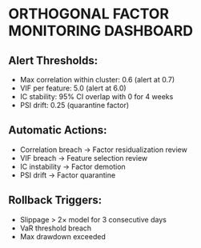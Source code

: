 
# ORTHOGONAL FACTOR MONITORING DASHBOARD

## Alert Thresholds:
- Max correlation within cluster: 0.6 (alert at 0.7)
- VIF per feature: 5.0 (alert at 6.0)
- IC stability: 95% CI overlap with 0 for 4 weeks
- PSI drift: 0.25 (quarantine factor)

## Automatic Actions:
- Correlation breach → Factor residualization review
- VIF breach → Feature selection review  
- IC instability → Factor demotion
- PSI drift → Factor quarantine

## Rollback Triggers:
- Slippage > 2× model for 3 consecutive days
- VaR threshold breach
- Max drawdown exceeded
